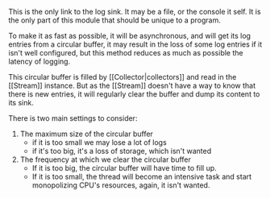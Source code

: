 This is the only link to the log sink. It may be a file, or the console it self. It is the only part of this module that should be unique to a program.

To make it as fast as possible, it will be asynchronous, and will get its log entries from a circular buffer, it may result in the loss of some log entries if it isn't well configured, but this method reduces as much as possible the latency of logging.

This circular buffer is filled by [[Collector|collectors]] and read in the [[Stream]] instance. But as the [[Stream]] doesn't have a way to know that there is new entries, it will regularly clear the buffer and dump its content to its sink.

There is two main settings to consider:
1. The maximum size of the circular buffer 
	- if it is too small we may lose a lot of logs
	- if it's too big, it's a loss of storage, which isn't wanted
2. The frequency at which we clear the circular buffer
	- If it is too big, the circular buffer will have time to fill up.
	- If it is too small, the thread will become an intensive task and start monopolizing CPU's resources, again, it isn't wanted.
	
